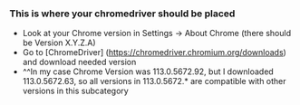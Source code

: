 ### This is where your chromedriver should be placed
- Look at your Chrome version in Settings -> About Chrome (there should be Version X.Y.Z.A)
- Go to [ChromeDriver] (https://chromedriver.chromium.org/downloads) and download needed version
- ^^In my case Chrome Version was 113.0.5672.92, but I downloaded 113.0.5672.63, 
    so all versions in 113.0.5672.* are compatible with other versions in this subcategory